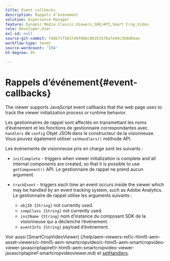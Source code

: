 ```yaml
---
title: Event callbacks
description: Rappels d’événement
solution: Experience Manager
feature: Dynamic Media Classic,Viewers,SDK/API,Smart Crop,Video
role: Developer,User
exl-id: null
source-git-commit: f4db71f503749f086c86353578afe9dc368d04ae
workflow-type: tm+mt
source-wordcount: '154'
ht-degree: 0%

---
```


# Rappels d’événement{#event-callbacks}

The viewer supports JavaScript event callbacks that the web page uses to track the viewer initialization process or runtime behavior.

Les gestionnaires de rappel sont affectés en transmettant les noms d’événement et les fonctions de gestionnaire correspondantes avec `handlers` de `config` Objet JSON dans le constructeur de la visionneuse. Vous pouvez également utiliser `setHandlers()` méthode API.

Les événements de visionneuse pris en charge sont les suivants :

* `initComplete` - triggers when viewer initialization is complete and all internal components are created, so that it is possible to use `getComponent()` API. Le gestionnaire de rappel ne prend aucun argument.

* `trackEvent` - triggers each time an event occurs inside the viewer which may be handled by an event tracking system, such as Adobe Analytics. Le gestionnaire de rappel utilise les arguments suivants :

   * `objID {String}` not currently used.
   * `compClass {String}` not currently used.
   * `instName {String}` nom d’instance du composant SDK de la visionneuse qui a déclenché l’événement.
   * `eventInfo {String}` payload d’événement.

Voir aussi [SmartCropVideoViewer]
(/help/aem-viewers-ref/c-html5-aem-asset-viewers/c-html5-aem-smartcropvideo/c-html5-aem-smartcropvideo-viewer-javascriptapiref/r-html5-aem-smartcropvideo-viewer-javascriptapiref-smartcropvideoviewer.md) et [setHandlers](/help/aem-viewers-ref/c-html5-aem-asset-viewers/c-html5-aem-smartcropvideo/c-html5-aem-smartcropvideo-viewer-javascriptapiref/r-html5-aem-smartcropvideo-viewer-javascriptapiref-sethandlers.md).

